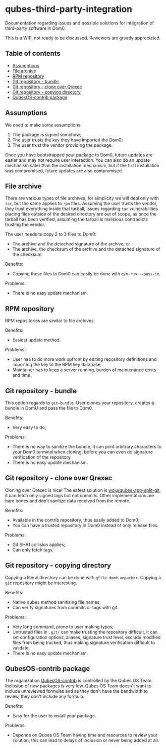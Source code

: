 # qubes-third-party-integration

Documentation regarding issues and possible solutions for integration of
third-party software in Dom0.

This is a WIP, not ready to be discussed. Reviewers are greatly appreciated.

## Table of contents

* [Assumptions](#assumptions)
* [File archive](#file-archive)
* [RPM repository](#rpm-repository)
* [Git repository - bundle](#git-repository---bundle)
* [Git repository - clone over Qrexec](#git-repository---clone-over-qrexec)
* [Git repository - copying directory](#git-repository---copying-directory)
* [QubesOS-contrib package](#qubesos-contrib-package)

## Assumptions

We need to make some assumptions:

1. The package is signed somehow;
2. The user trusts the key they have imported the Dom0;
3. The user trust the vendor providing the package.

Once you have bootstrapped your package to Dom0, future updates are easier and
may not require user interaction. You can also do an update mechanism safer
than the installation mechanism, but if the first installation was
compromised, future updates are also compromised.

## File archive

There are various types of file archives, for simplicity we will deal only
with `tar`, but the same applies to `rpm` files. Assuming the user trusts the
vendor, they trust everything inside that tarball, issues regarding `tar`
vulnerabilities placing files outside of the desired directory are out of
scope, as once the tarball has been verified, assuming the tarball is
malicious contradicts trusting the vendor.

The user needs to copy 2 to 3 files to Dom0:

- The archive and the detached signature of the archive; or
- The archive, the checksum of the archive and the detached signature of the
  checksum.

Benefits:

- Copying these files to Dom0 can easily be done with `qvm-run --pass-io`.

Problems:

- There is no easy update mechanism.

## RPM repository

RPM repositories are similar to file archives.

Benefits:

- Easiest update method.

Problems:

- User has to do more work upfront by editing repository definitions and
  importing the key to the RPM key database;
- Maintainer has to keep a server running, burden of maintenance costs and
  time.

## Git repository - bundle

This option regards to `git-bundle`. User clones your repository, creates a
bundle in DomU and pass the file to Dom0.

Benefits:

- Very easy to do;

Problems:

- There is no way to sanitize the bundle, it can print arbitrary characters to
  your Dom0 terminal when cloning, before you can even do signature
  verification of the repository.
- There is no easy update mechanism.

## Git repository - clone over Qrexec

Cloning over Qrexec is nice! The safest solution is
[woju/qubes-app-split-git](https://github.com/woju/qubes-app-split-git), it
can fetch only signed tags but not commits. Other implementations are bare
bones and don't sanitize data received from the remote.

Benefits:

- Available in the contrib repository, thus easily added to Dom0;
- You can have a trusted repository in Dom0 instead of only release files.

Problems:

- Git SHA1 collision applies;
- Can only fetch tags.

## Git repository - copying directory

Copying a literal directory can be done with `qfile-dom0-unpacker`. Copying a
`git` repository might be interesting.

Benefits:

- Native qubes method sanitizing file names;
- Can verify signatures from commits or tags with git.

Problems:

- Very long command, prone to user making typos;
- Untrusted files in `.git/` can make trusting the repository difficult, it
  can set configuration options, aliases, signature trust level, exclude
  modified files from being tracked, thus making signature verification
  difficult to validate.
- There is no easy update mechanism.

## QubesOS-contrib package

The organization [QubesOS-contrib](https://github.com/qubesos-contrib) is
controlled by the Qubes OS Team. Inclusion of new packages is very low. Qubes
OS Team doesn't want to include unreviewed formulas and as they don't have the
bandwidth to review, they don't include any formula.

Benefits:

- Easy for the user to install your package.

Problems:

- Depends on Qubes OS Team having time and resources to review your solution,
  this can lead to delays of inclusion or never being added at all.

